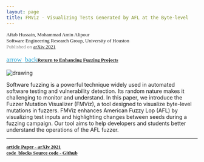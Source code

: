 ```yaml
---
layout: page
title: FMViz - Visualizing Tests Generated by AFL at the Byte-level
---
```


<div style="font-family: 'Alata'; font-size: small;">
<span>Aftab Hussain, Mohammad Amin Alipour <br></span>
Software Engineering Research Group, University of Houston 
<span style="color: gray;">
<br> Published on  <a href="https://arxiv.org/abs/2112.13207">arXiv 2021</a></span> 
<br>
<br>
<a href="../project-fuzz-enhance/index.html"><span class="material-symbols-outlined" style="color: #1ba2d6; font-size: 13pt;">arrow_back</span><b>Return to Enhancing Fuzzing Projects</b></a>
<br>
<br>
</div>

<style>
img {
  display: block;
  margin-left: auto;
  margin-right: auto;
  max-width: 100%;
  height: auto;
}
</style>

<img src="../images/projects/enhancing-fuzzing/fmviz.png" alt="drawing"/>

Software fuzzing is a powerful technique widely used in automated software testing and vulnerability detection. Its random nature makes it challenging to monitor and understand. In this paper, we introduce the Fuzzer Mutation Visualizer (FMViz), a tool designed to visualize byte-level mutations in fuzzers. FMViz enhances American Fuzzy Lop (AFL) by visualizing test inputs and highlighting changes between seeds during a fuzzing campaign. Our tool aims to help developers and students better understand the operations of the AFL fuzzer.

_________________________


<div style="font-family: 'Alata'; font-size: small;">
<b>
<a href="https://arxiv.org/pdf/2112.13207.pdf">
<span class="material-symbols-outlined"> article </span>Paper - arXiv 2021
</a>
<br>
<a href="https://github.com/AftabHussain/FMViz">
<span class="material-symbols-outlined"> code_blocks </span>Source code - Github
</a>
</b>
</div>

